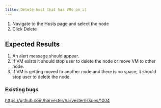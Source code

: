 ```yaml
---
title: Delete host that has VMs on it	
---
```

1. Navigate to the Hosts page and select the node
2. Click Delete

## Expected Results
1. An alert message should appear.
2. If VM exists it should stop user to delete the node or move VM to other node.
3. If VM is getting moved to another node and there is no space, it should stop user to delete the node.

### Existing bugs
https://github.com/harvester/harvester/issues/1004
